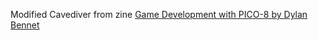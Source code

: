 
Modified Cavediver from zine [Game Development with PICO-8 by Dylan Bennet](https://mboffin.itch.io/gamedev-with-pico-8-issue1)
